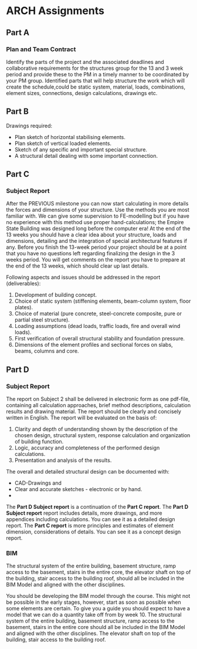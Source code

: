 # ARCH Assignments
## Part A
### Plan and Team Contract
Identify the parts of the project and the associated deadlines and collaborative requirements for
the structures group for the 13 and 3 week period and provide these to the PM in a timely manner
to be coordinated by your PM group.
Identified parts that will help structure the work which will create the schedule,could be static
system, material, loads, combinations, element sizes, connections, design calculations, drawings etc.

## Part B
Drawings required:
- Plan sketch of horizontal stabilising elements.
-	Plan sketch of vertical loaded elements.
-	Sketch of any specific and important special structure.
-	A structural detail dealing with some important connection.

## Part C
### Subject Report
After the PREVIOUS milestone you can now start calculating in more details the forces and dimensions
of your structure. Use the methods you are most familiar with. We can give some supervision
to FE-modelling but if you have no experience with this method use proper hand-calculations;
the Empire State Building was designed long before the computer era! At the end of the 13 weeks you
should have a clear idea about your structure, loads and dimensions, detailing and the integration
of special architectural features if any. Before you finish the 13-week period your project should
be at a point that you have no questions left regarding finalizing the design in the 3 weeks period.
You will get comments on the report you have to prepare at the end of the 13 weeks, which should clear
up last details.

Following aspects and issues should be addressed in the report (deliverables):
1. Development of building concept.
2. Choice of static system (stiffening elements, beam-column system, floor plates).
3. Choice of material (pure concrete, steel-concrete composite, pure or partial steel structure).
4. Loading assumptions (dead loads, traffic loads, fire and overall wind loads).
5. First verification of overall structural stability and foundation pressure.
6. Dimensions of the element profiles and sectional forces on slabs, beams, columns and core.

## Part D 
### Subject Report
The report on Subject 2 shall be delivered in electronic form as one pdf-file, containing all calculation
approaches, brief method descriptions, calculation results and drawing material. The report should be clearly
and concisely written in English. The report will be evaluated on the basis of:
1. Clarity and depth of understanding shown by the description of the chosen design, structural system,
response calculation and organization of building function.
2. Logic, accuracy and completeness of the performed design calculations.
3. Presentation and analysis of the results.

The overall and detailed structural design can be documented with:
- CAD-Drawings and
- Clear and accurate sketches - electronic or by hand.
- 
The **Part D Subject report** is a continuation of the **Part C report**. The **Part D Subject report** report
includes details, more drawings, and more appendices including calculations. You can see it as a detailed design report.
The **Part C report** is more principles and estimates of element dimension, considerations of details. You can see
it as a concept design report.

  
### BIM
The structural system of the entire building, basement structure, ramp access to the basement, stairs in the entire
core, the elevator shaft on top of the building, stair access to the building roof, should all be included in the
BIM Model and aligned with the other disciplines.

You should be developing the BIM model through the course. This might not be possible in the early stages, however,
start as soon as possible when some elements are certain. To give you a guide you should expect to have a model that
we can do a quantity take off from by week 10. The structural system of the entire building, basement structure, ramp
access to the basement, stairs in the entire core should all be included in the BIM Model and aligned with the other
disciplines. The elevator shaft on top of the building, stair access to the building roof.


